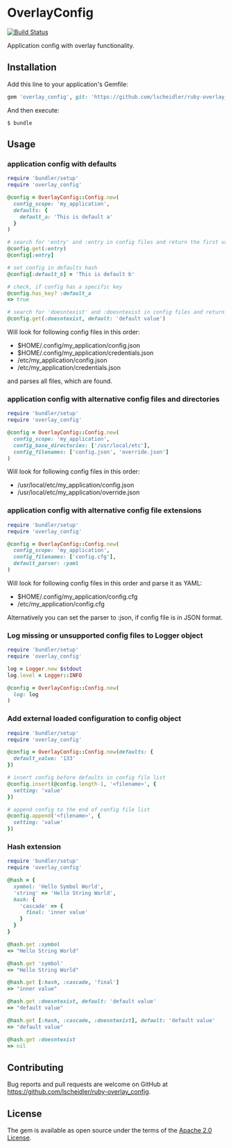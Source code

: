 # OverlayConfig

[![Build Status](https://travis-ci.org/lscheidler/ruby-overlay_config.svg?branch=master)](https://travis-ci.org/lscheidler/ruby-overlay_config)

Application config with overlay functionality.

## Installation

Add this line to your application's Gemfile:

```ruby
gem 'overlay_config', git: 'https://github.com/lscheidler/ruby-overlay_config'
```

And then execute:

    $ bundle

## Usage

### application config with defaults

```ruby
require 'bundler/setup'
require 'overlay_config'

@config = OverlayConfig::Config.new(
  config_scope: 'my_application',
  defaults: {
    default_a: 'This is default a'
  }
)

# search for 'entry' and :entry in config files and return the first value found
@config.get(:entry)
@config[:entry]

# set config in defaults hash
@config[:default_b] = 'This is default b'

# check, if config has a specific key
@config.has_key? :default_a
=> true

# search for 'doesntexist' and :doesntexist in config files and return default, if not found
@config.get(:doesntexist, default: 'default value')
```

Will look for following config files in this order:

- $HOME/.config/my\_application/config.json
- $HOME/.config/my\_application/credentials.json
- /etc/my\_application/config.json
- /etc/my\_application/credentials.json

and parses all files, which are found.

### application config with alternative config files and directories

```ruby
require 'bundler/setup'
require 'overlay_config'

@config = OverlayConfig::Config.new(
  config_scope: 'my_application',
  config_base_directories: ['/usr/local/etc'],
  config_filenames: ['config.json', 'override.json']
)
```

Will look for following config files in this order:

- /usr/local/etc/my\_application/config.json
- /usr/local/etc/my\_application/override.json

### application config with alternative config file extensions

```ruby
require 'bundler/setup'
require 'overlay_config'

@config = OverlayConfig::Config.new(
  config_scope: 'my_application',
  config_filenames: ['config.cfg'],
  default_parser: :yaml
)
```

Will look for following config files in this order and parse it as YAML:

- $HOME/.config/my\_application/config.cfg
- /etc/my\_application/config.cfg

Alternatively you can set the parser to :json, if config file is in JSON format.

### Log missing or unsupported config files to Logger object

```ruby
require 'bundler/setup'
require 'overlay_config'

log = Logger.new $stdout
log.level = Logger::INFO

@config = OverlayConfig::Config.new(
  log: log
)
```

### Add external loaded configuration to config object

```ruby
require 'bundler/setup'
require 'overlay_config'

@config = OverlayConfig::Config.new(defaults: {
  default_value: '133'
})

# insert config before defaults in config file list
@config.insert(@config.length-1, '<filename>', {
  setting: 'value'
})

# append config to the end of config file list
@config.append('<filename>', {
  setting: 'value'
})
```

### Hash extension

```ruby
require 'bundler/setup'
require 'overlay_config'

@hash = {
  symbol: 'Hello Symbol World',
  'string' => 'Hello String World',
  hash: {
    'cascade' => {
      final: 'inner value'
    }
  }
}

@hash.get :symbol
=> "Hello String World"

@hash.get 'symbol'
=> "Hello String World"

@hash.get [:hash, :cascade, 'final']
=> "inner value"

@hash.get :doesntexist, default: 'default value'
=> "default value"

@hash.get [:hash, :cascade, :doesntexist], default: 'default value'
=> "default value"

@hash.get :doesntexist
=> nil
```

## Contributing

Bug reports and pull requests are welcome on GitHub at https://github.com/lscheidler/ruby-overlay_config.
## License

The gem is available as open source under the terms of the [Apache 2.0 License](http://opensource.org/licenses/Apache-2.0).

